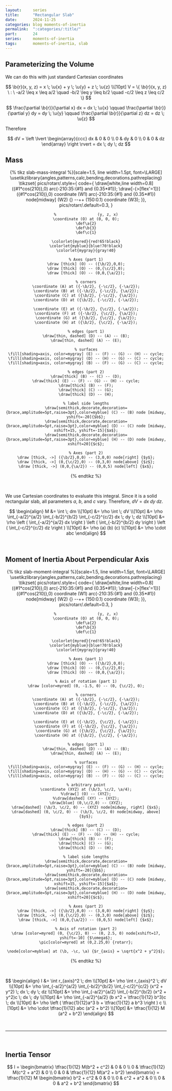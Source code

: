 ```yaml
---
layout:     series
title:      "Rectangular Slab"
date:       2024-11-25
categories: blog moments-of-inertia
permalink:  ":categories/:title/"
part:       24
series:     moments-of-inertia
tags:       moments-of-inertia, slab
---
```


## Parameterizing the Volume

We can do this with just standard Cartesian coordinates

$$
\b{r}(x, y, z) = x \; \u{x} + y \; \u{y} + z \; \u{z} \\[10pt]
V = \{ \b{r}(x, y, z) \ : \ -a/2 \leq x \leq a/2 \quad -b/2 \leq y \leq b/2 \quad -c/2 \leq z \leq c/2 \}
$$

$$
\frac{\partial \b{r}}{\partial x} dx  = dx \; \u{x}
\qquad
\frac{\partial \b{r}}{\partial y} dy = dy \; \u{y}
\qquad
\frac{\partial \b{r}}{\partial z} dz = dz \; \u{z}
$$

Therefore


$$
dV = \left \lvert \begin{array}{ccc}
    dx & 0  & 0 \\
    0  & dy & 0 \\
    0  & 0  & dz
\end{array} \right \rvert
= dx \; dy \; dz
$$

## Mass

<center>
{% tikz slab-mass-integral %}[scale=1.5, line width=1.5pt, font=\LARGE]
    \usetikzlibrary{angles,patterns,calc,bending,decorations.pathreplacing}
    \tikzset{
        pics/rotarr/.style={
            code={
            \draw[white,line width=0.8] ({#1*cos(210)},0) arc(-210:35:{#1} and {0.35*#1});
            \draw[-{>[flex'=1]}] ({#1*cos(210)},0) coordinate (W1) arc(-210:35:{#1} and {0.35*#1})
                node[midway] (W2) {} --++ (150:0.1) coordinate (W3);
        }},
        pics/rotarr/.default=0.3,
    }
    
    %                  (y, z, x)
    \coordinate (O) at (0, 0, 0);
    \def\a{2}
    \def\b{3}
    \def\c{1}

    \colorlet{myred}{red!65!black}
    \colorlet{myblue}{blue!70!black}
    \colorlet{mygray}{gray!40}

    % Axes (part 1)
    \draw [thick] (O) -- ({\b/2},0,0);
    \draw [thick] (O) -- (0,{\c/2},0);
    \draw [thick] (O) -- (0,0,{\a/2});

    % corners
    \coordinate (A) at ({-\b/2}, {-\c/2}, {-\a/2});
    \coordinate (B) at ({-\b/2}, {-\c/2}, {\a/2});
    \coordinate (C) at ({\b/2}, {-\c/2}, {\a/2});
    \coordinate (D) at ({\b/2}, {-\c/2}, {-\a/2});

    \coordinate (E) at ({-\b/2}, {\c/2}, {-\a/2});
    \coordinate (F) at ({-\b/2}, {\c/2}, {\a/2});
    \coordinate (G) at ({\b/2}, {\c/2}, {\a/2});
    \coordinate (H) at ({\b/2}, {\c/2}, {-\a/2});
    
    % edges (part 1)
    \draw[thin, dashed] (D) -- (A) -- (B);
    \draw[thin, dashed] (A) -- (E);

    % surfaces
    \fill[shading=axis, color=mygray] (E) -- (F) -- (G) -- (H) -- cycle;
    \fill[shading=axis, color=mygray] (D) -- (H) -- (G) -- (C) -- cycle;
    \fill[shading=axis, color=mygray] (B) -- (F) -- (G) -- (C) -- cycle;

    % edges (part 2)
    \draw[thick] (B) -- (C) -- (D);
    \draw[thick] (E) -- (F) -- (G) -- (H) -- cycle;
    \draw[thick] (B) -- (F);
    \draw[thick] (C) -- (G);
    \draw[thick] (D) -- (H);

    % label side lengths
    \draw[semithick,decorate,decoration={brace,amplitude=5pt,raise=3pt},color=myblue] (C) -- (B) node [midway, yshift=-20]{$b$};
    \draw[semithick,decorate,decoration={brace,amplitude=5pt,raise=3pt},color=myblue] (D) -- (C) node [midway, xshift=15, yshift=-15]{$a$};
    \draw[semithick,decorate,decoration={brace,amplitude=5pt,raise=3pt},color=myblue] (H) -- (D) node [midway, xshift=20]{$c$};

    % Axes (part 2)
    \draw [thick, ->] ({\b/2},0,0) -- (3,0,0) node[right] {$y$};
    \draw [thick, ->] (0,{\c/2},0) -- (0,3,0) node[above] {$z$};
    \draw [thick, ->] (0,0,{\a/2}) -- (0,0,5) node[left] {$x$};

{% endtikz %}
</center>

<br>

We use Cartesian coordinates to evaluate this integral. Since it is a solid rectangular slab, all parameters $a$, $b$, and $c$ vary. Therefore, $dV = d x \; dy \; d z$.

$$
\begin{align}
    M &= \int \; dm \\[10pt]
    &= \rho \int \; dV \\[10pt]
    &= \rho \int_{-a/2}^{a/2} \int_{-b/2}^{b/2} \int_{-c/2}^{c/2} dx \; dy \; dz \\[10pt]
    &= \rho \left ( \int_{-a/2}^{a/2} dx \right ) \left ( \int_{-b/2}^{b/2} dy \right ) \left ( \int_{-c/2}^{c/2} dz \right ) \\[10pt]
    &= \rho (a) (b) (c) \\[10pt]
    &= \rho \cdot abc
\end{align}
$$

<br>

## Moment of Inertia About Perpendicular Axis

<center>
{% tikz slab-moment-integral %}[scale=1.5, line width=1.5pt, font=\LARGE]
    \usetikzlibrary{angles,patterns,calc,bending,decorations.pathreplacing}
    \tikzset{
        pics/rotarr/.style={
            code={
            \draw[white,line width=0.8] ({#1*cos(210)},0) arc(-210:35:{#1} and {0.35*#1});
            \draw[-{>[flex'=1]}] ({#1*cos(210)},0) coordinate (W1) arc(-210:35:{#1} and {0.35*#1})
                node[midway] (W2) {} --++ (150:0.1) coordinate (W3);
        }},
        pics/rotarr/.default=0.3,
    }
    
    %                  (y, z, x)
    \coordinate (O) at (0, 0, 0);
    \def\a{2}
    \def\b{3}
    \def\c{1}

    \colorlet{myred}{red!65!black}
    \colorlet{myblue}{blue!70!black}
    \colorlet{mygray}{gray!40}

    % Axes (part 1)
    \draw [thick] (O) -- ({\b/2},0,0);
    \draw [thick] (O) -- (0,{\c/2},0);
    \draw [thick] (O) -- (0,0,{\a/2});

    % Axis of rotation (part 1)
    \draw [color=myred] (0, -1.5, 0) -- (0, {\c/2}, 0);

    % corners
    \coordinate (A) at ({-\b/2}, {-\c/2}, {-\a/2});
    \coordinate (B) at ({-\b/2}, {-\c/2}, {\a/2});
    \coordinate (C) at ({\b/2}, {-\c/2}, {\a/2});
    \coordinate (D) at ({\b/2}, {-\c/2}, {-\a/2});

    \coordinate (E) at ({-\b/2}, {\c/2}, {-\a/2});
    \coordinate (F) at ({-\b/2}, {\c/2}, {\a/2});
    \coordinate (G) at ({\b/2}, {\c/2}, {\a/2});
    \coordinate (H) at ({\b/2}, {\c/2}, {-\a/2});

    % edges (part 1)
    \draw[thin, dashed] (D) -- (A) -- (B);
    \draw[thin, dashed] (A) -- (E);

    % surfaces
    \fill[shading=axis, color=mygray] (E) -- (F) -- (G) -- (H) -- cycle;
    \fill[shading=axis, color=mygray] (D) -- (H) -- (G) -- (C) -- cycle;
    \fill[shading=axis, color=mygray] (B) -- (F) -- (G) -- (C) -- cycle;

    % arbitrary point
    \coordinate (XYZ) at (\b/3, \c/2, \a/4);
    %\draw[] (O) -- (XYZ);
    %\draw[dashed] (XY) -- (XYZ);
    \draw[blue] (0,\c/2,0) -- (XYZ);
    \draw[dashed] (\b/3, \c/2, 0) -- (XYZ) node[midway, right] {$x$};
    \draw[dashed] (0, \c/2, 0) -- (\b/3, \c/2, 0) node[midway, above] {$y$};

    % edges (part 2)
    \draw[thick] (B) -- (C) -- (D);
    \draw[thick] (E) -- (F) -- (G) -- (H) -- cycle;
    \draw[thick] (B) -- (F);
    \draw[thick] (C) -- (G);
    \draw[thick] (D) -- (H);

    % label side lengths
    \draw[semithick,decorate,decoration={brace,amplitude=5pt,raise=3pt},color=myblue] (C) -- (B) node [midway, yshift=-20]{$b$};
    \draw[semithick,decorate,decoration={brace,amplitude=5pt,raise=3pt},color=myblue] (D) -- (C) node [midway, xshift=15, yshift=-15]{$a$};
    \draw[semithick,decorate,decoration={brace,amplitude=5pt,raise=3pt},color=myblue] (H) -- (D) node [midway, xshift=20]{$c$};

    % Axes (part 2)
    \draw [thick, ->] ({\b/2},0,0) -- (3,0,0) node[right] {$y$};
    \draw [thick, ->] (0,{\c/2},0) -- (0,3,0) node[above] {$z$};
    \draw [thick, ->] (0,0,{\a/2}) -- (0,0,5) node[left] {$x$};

    % Axis of rotation (part 2)
    \draw [color=myred] (0, {\c/2}, 0) -- (0, 2.5, 0) node[xshift=17, yshift=-10] {$\omega$};
    \pic[color=myred] at (0,2.25,0) {rotarr};

    \node[color=myblue] at (\b, -\c, \a) {$r_{axis} = \sqrt{x^2 + y^2}$};

{% endtikz %}
</center>

<br>

$$
\begin{align}
    I &= \int r_{axis}^2 \; dm \\[10pt]
    &= \rho \int r_{axis}^2 \; dV \\[10pt]
    &= \rho \int_{-a/2}^{a/2} \int_{-b/2}^{b/2} \int_{-c/2}^{c/2} (x^2 + y^2) \; dx \; dy \; dz \\[10pt]
    &= \rho \int_{-a/2}^{a/2} \int_{-b/2}^{b/2} (x^2 + y^2)c \; dx \; dy \\[10pt]
    &= \rho \int_{-a/2}^{a/2} (b x^2 + \tfrac{1}{12} b^3)c \; dx \\[10pt]
    &= \rho \left ( \tfrac{1}{12}a^3 b + \tfrac{1}{12} a b^3 \right ) c \\[10pt]
    &= \rho \cdot \tfrac{1}{12} abc (a^2 + b^2) \\[10pt]
    &= \tfrac{1}{12} M (a^2 + b^2)
\end{align}
$$

<br>

<!-- ## A Thin Sheet

### Moment of Inertia About Perpendicular Axis

Notice that the above result did not depend on the thickness of the slab. Thus, the result would be the same if $c = 0$. 

$$
I = \frac{1}{12} M (a^2 + b^2)
$$

### Moment of Inertia About Parallel Axis

Now this is the case where $b = 0$. Thus, we will simply get.

$$
\frac{1}{12} M a^2
$$

<br> -->

---

<br>

## Inertia Tensor

$$
I = \begin{bmatrix}
    \tfrac{1}{12} M(b^2 + c^2) & 0 & 0 \\
    0  & \tfrac{1}{12} M(c^2 + a^2) & 0 \\
    0  & 0 & \tfrac{1}{12} M(a^2 + b^2)
\end{bmatrix}
= \tfrac{1}{12} M \begin{bmatrix}
    b^2 + c^2 & 0 & 0 \\
    0  & c^2 + a^2 & 0 \\
    0  & 0 & a^2 + b^2
\end{bmatrix}
$$